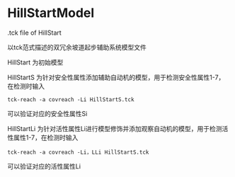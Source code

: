 # HillStartModel
.tck file of HillStart

以tck范式描述的双冗余坡道起步辅助系统模型文件

HillStart 为初始模型

HillStartS 为针对安全性属性添加辅助自动机的模型，用于检测安全性属性1-7，在检测时输入 

`tck-reach -a covreach -Li HillStartS.tck `

可以验证对应的安全性属性Si


HillStartLi 为针对活性属性Li进行模型修饰并添加观察自动机的模型，用于检测活性属性1-7，在检测时输入 

`tck-reach -a covreach -Li，LLi HillStartS.tck`

可以验证对应的活性属性Li
